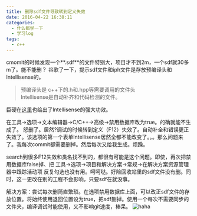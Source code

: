 ```yaml
---
title: 删除sdf文件导致转到定义失效
date: 2016-04-22 16:38:11
categories: 
  - 什么都学一下
  - 学习log
tags:
  - c++
---
```


cmomit的时候发现一个**.sdf**的文件特别大，项目才不到2m，一个sdf就30多m了。能不能删？
谷歌了一下，提示sdf文件和iph文件是存放预编译头和Intellisense的。
<!-- more -->
> 预编译头是 c++下的.h和.hpp等需要调用的文件头   
> Intellisense是自动补齐和代码检测的文件。

巨硬在[这里](https://msdn.microsoft.com/en-us/library/hcw1s69b.aspx)也给出了Intellisense的强大功效。

在工具->选项->文本编辑器->C/C++->高级->禁用数据库改为true。的确就能不生成了。
怒删了。居然?调试的时候转到定义（F12）失效了。自动补全和错误更正失效了。该选项的第一个表单Intellisense居然全都不能改变了。。。那么问题来了。我每次commit都需要删掉。然后每次又给我生成。烦躁。

search到很多F12失效和类名找不到的，都很有可能是这个问题。即使，再次把禁用数据库false掉、把 工具->选项->项目和解决方案->常规->在解决方案资源管理器中跟踪活动项 反复勾选也没有用。呵呵哒。好险回收站里的sdf文件没有删。同时，这一更改在别的工程不会影响，只要sdf在就没事。

解决方案：尝试每次删简直繁琐。在选项禁用数据库上面，可以改正sdf文件的存放位置。将始终使用退回位置设为true，把sdf删掉。使用一个每次不需要同步的文件夹，编译调试时能使用，又不影响git速度，棒呆。
![haha](http://ooo.0o0.ooo/2016/04/22/5719e9865cfc6.png)
